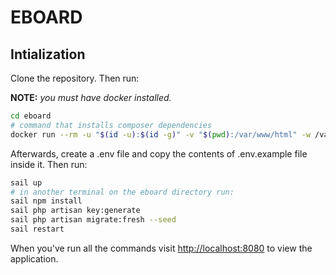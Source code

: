 # EBOARD

## Intialization

Clone the repository. Then run:

**NOTE:** _you must have docker installed._

```bash
cd eboard
# command that installs composer dependencies
docker run --rm -u "$(id -u):$(id -g)" -v "$(pwd):/var/www/html" -w /var/www/html \laravelsail/php82-composer:latest composer install --ignore-platform-reqs
```

Afterwards, create a .env file and copy the contents of .env.example file inside it. Then run:

```bash
sail up
# in another terminal on the eboard directory run:
sail npm install
sail php artisan key:generate
sail php artisan migrate:fresh --seed
sail restart
```

When you've run all the commands visit <http://localhost:8080> to view the application.
